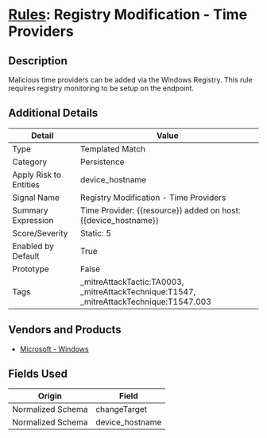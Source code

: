 # [Rules](README.md): Registry Modification - Time Providers

## Description
Malicious time providers can be added via the Windows Registry. This rule requires registry monitoring to be setup on the endpoint.

## Additional Details
|Detail|Value|
|----|----|
|Type|Templated Match|
|Category|Persistence|
|Apply Risk to Entities|device_hostname|
|Signal Name|Registry Modification - Time Providers|
|Summary Expression|Time Provider: {{resource}} added on host: {{device_hostname}}|
|Score/Severity|Static: 5|
|Enabled by Default|True|
|Prototype|False|
|Tags|_mitreAttackTactic:TA0003, _mitreAttackTechnique:T1547, _mitreAttackTechnique:T1547.003|
## Vendors and Products
- [Microsoft - Windows](../products/1ff7546c-cb36-4a24-87f7-89d2cecc5761.md)


## Fields Used

|Origin|Field|
|----|----|
|Normalized Schema|changeTarget|
|Normalized Schema|device_hostname|


